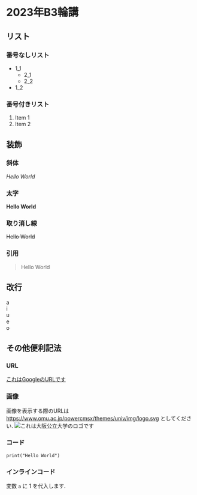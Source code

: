 # 2023年B3輪講

## リスト
### 番号なしリスト
- 1_1
  * 2_1
  * 2_2
- 1_2

### 番号付きリスト
1. Item 1
2. Item 2

## 装飾
### 斜体
_Hello World_  
### 太字
__Hello World__  
### 取り消し線
~~Hello World~~  
### 引用
> Hello World    

## 改行
a  
i  
u  
e  
o  

## その他便利記法

### URL
[これはGoogleのURLです](https://www.google.co.jp/)

### 画像
画像を表示する際のURLは https://www.omu.ac.jp/powercmsx/themes/univ/img/logo.svg としてください.
![これは大阪公立大学のロゴです](https://www.omu.ac.jp/powercmsx/themes/univ/img/logo.svg)

### コード
```
print("Hello World")
```

### インラインコード
変数 `a` に 1 を代入します.


